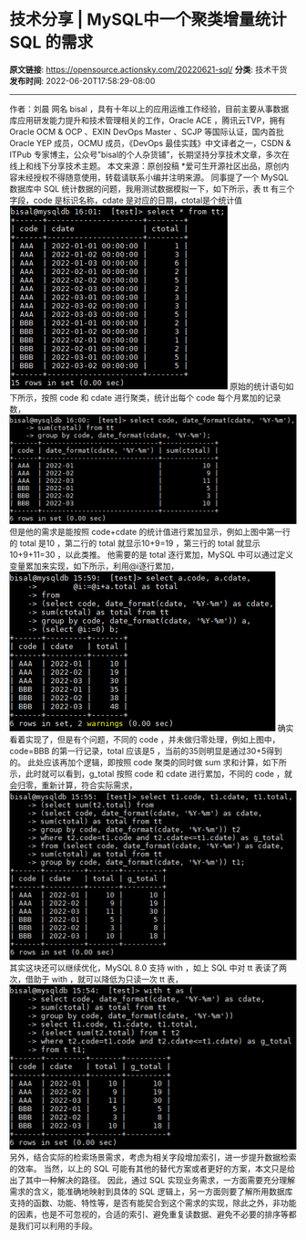 # 技术分享 | MySQL中一个聚类增量统计 SQL 的需求

**原文链接**: https://opensource.actionsky.com/20220621-sql/
**分类**: 技术干货
**发布时间**: 2022-06-20T17:58:29-08:00

---

作者：刘晨
网名 bisal ，具有十年以上的应用运维工作经验，目前主要从事数据库应用研发能力提升和技术管理相关的工作，Oracle ACE ，腾讯云TVP，拥有 Oracle OCM & OCP 、EXIN DevOps Master 、SCJP 等国际认证，国内首批 Oracle YEP 成员，OCMU 成员，《DevOps 最佳实践》中文译者之一，CSDN & ITPub 专家博主，公众号&#8221;bisal的个人杂货铺&#8221;，长期坚持分享技术文章，多次在线上和线下分享技术主题。
本文来源：原创投稿
*爱可生开源社区出品，原创内容未经授权不得随意使用，转载请联系小编并注明来源。
同事提了一个 MySQL 数据库中 SQL 统计数据的问题，我用测试数据模拟一下，如下所示，表 tt 有三个字段，code 是标识名称，cdate 是对应的日期，ctotal是个统计值
![](.img/e6186278.png)
原始的统计语句如下所示，按照 code 和 cdate 进行聚类，统计出每个 code 每个月累加的记录数，
![](.img/a25168da.png)
但是他的需求是能按照 code+cdate 的统计值进行累加显示，例如上图中第一行的 total 是10 ，第二行的 total 就显示10+9=19 ，第三行的 total 就显示10+9+11=30 ，以此类推。
他需要的是 total 逐行累加，MySQL 中可以通过定义变量累加来实现，如下所示，利用@i逐行累加，
![](.img/dd1d0765.png)
确实看着实现了，但是有个问题，不同的 code ，并未做归零处理，例如上图中，code=BBB 的第一行记录，total 应该是5 ，当前的35则明显是通过30+5得到的。
此处应该再加个逻辑，即按照 code 聚类的同时做 sum 求和计算，如下所示，此时就可以看到，g_total 按照 code 和 cdate 进行累加，不同的 code ，就会归零，重新计算，符合实际需求，
![](.img/ebe34a5b.png)
其实这块还可以继续优化，MySQL 8.0 支持 with ，如上 SQL 中对 tt 表读了两次，借助于 with ，就可以降低为只读一次 tt 表，
![](.img/e6f8f667.png)
另外，结合实际的检索场景需求，考虑为相关字段增加索引，进一步提升数据检索的效率。
当然，以上的 SQL 可能有其他的替代方案或者更好的方案，本文只是给出了其中一种解决的路径。
因此，通过 SQL 实现业务需求，一方面需要充分理解需求的含义，能准确地映射到具体的 SQL 逻辑上，另一方面则要了解所用数据库支持的函数、功能、特性等，是否有能契合到这个需求的实现，除此之外，非功能的因素，也是不可忽视的，合适的索引、避免重复读数据、避免不必要的排序等都是我们可以利用的手段。